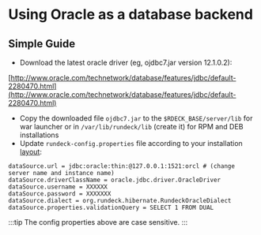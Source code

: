 # Using Oracle as a database backend

<!---
Original
http://support.rundeck.com/customer/en/portal/articles/2415681-oracle-setup)
--->

## Simple Guide

- Download the latest oracle driver (eg, ojdbc7.jar version 12.1.0.2):

[http://www.oracle.com/technetwork/database/features/jdbc/default-2280470.html](http://www.oracle.com/technetwork/database/features/jdbc/default-2280470.html)

- Copy the downloaded file `ojdbc7.jar` to the `$RDECK_BASE/server/lib` for war launcher or in `/var/lib/rundeck/lib` (create it) for RPM and DEB installations
- Update `rundeck-config.properties` file according to your installation [layout](https://docs.rundeck.com/docs/administration/configuration/config-file-reference.html#configuration-layout):

```
dataSource.url = jdbc:oracle:thin:@127.0.0.1:1521:orcl # (change server name and instance name)
dataSource.driverClassName = oracle.jdbc.driver.OracleDriver
dataSource.username = XXXXXX
dataSource.password = XXXXXXX
dataSource.dialect = org.rundeck.hibernate.RundeckOracleDialect
dataSource.properties.validationQuery = SELECT 1 FROM DUAL
```

:::tip
The config properties above are case sensitive.
:::
